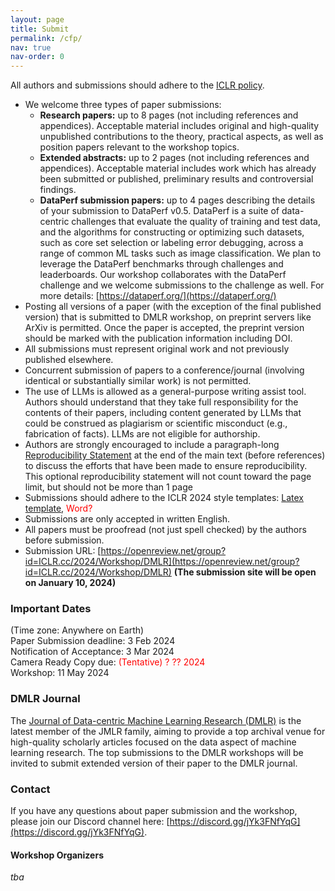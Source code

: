 ```yaml
---
layout: page
title: Submit
permalink: /cfp/
nav: true
nav-order: 0
---
```


All authors and submissions should adhere to the [ICLR policy](https://www.iclr.cc/Conferences/2024/AuthorGuide).

* We welcome three types of paper submissions:
  * **Research papers:** up to 8 pages (not including references and appendices). Acceptable material includes original and high-quality unpublished contributions to the theory, practical aspects, as well as position papers relevant to the workshop topics.
  * **Extended abstracts:** up to 2 pages (not including references and appendices). Acceptable material includes work which has already been submitted or published, preliminary results and controversial findings.
  *	**DataPerf submission papers:** up to 4 pages describing the details of your submission to DataPerf v0.5. DataPerf is a suite of data-centric challenges that evaluate the quality of training and test data, and the algorithms for constructing or optimizing such datasets, such as core set selection or labeling error debugging, across a range of common ML tasks such as image classification. We plan to leverage the DataPerf benchmarks through challenges and leaderboards. Our workshop collaborates with the DataPerf challenge and we welcome submissions to the challenge as well. For more details: [https://dataperf.org/](https://dataperf.org/) <br>
* Posting all versions of a paper (with the exception of the final published version) that is submitted to DMLR workshop, on preprint servers like ArXiv is permitted. Once the paper is accepted, the preprint version should be marked with the publication information including DOI.
* All submissions must represent original work and not previously published elsewhere.
* Concurrent submission of papers to a conference/journal (involving identical or substantially similar work) is not permitted.
* The use of LLMs is allowed as a general-purpose writing assist tool.  Authors should understand that they take full responsibility for the contents of their papers, including content generated by LLMs that could be construed as plagiarism or scientific misconduct (e.g., fabrication of facts).  LLMs are not eligible for authorship.
* Authors are strongly encouraged to include a paragraph-long [Reproducibility Statement](https://www.iclr.cc/Conferences/2024/AuthorGuide) at the end of the main text (before references) to discuss the efforts that have been made to ensure reproducibility. This optional reproducibility statement will not count toward the page limit, but should not be more than 1 page
* Submissions should adhere to the ICLR 2024 style templates: [Latex template](https://github.com/ICLR/Master-Template/raw/master/iclr2024.zip), <span style="color:red">Word?</span>
* Submissions are only accepted in written English.
*	All papers must be proofread (not just spell checked) by the authors before submission.
* Submission URL: [https://openreview.net/group?id=ICLR.cc/2024/Workshop/DMLR](https://openreview.net/group?id=ICLR.cc/2024/Workshop/DMLR)
**(The submission site will be open on January 10, 2024)**

### Important Dates

(Time zone: Anywhere on Earth) <br>
Paper Submission deadline: 3 Feb 2024 <br>
Notification of Acceptance: 3 Mar 2024 <br>
Camera Ready Copy due: <span style="color:red">(Tentative) ? ?? 2024 </span><br>
Workshop: 11 May 2024

### DMLR Journal
The [Journal of Data-centric Machine Learning Research (DMLR)](https://data.mlr.press/) is the latest member of the JMLR family, aiming to provide a top archival venue for high-quality scholarly articles focused on the data aspect of machine learning research. The top submissions to the DMLR workshops will be invited to submit extended version of their paper to the DMLR journal.

### Contact
If you have any questions about paper submission and the workshop, please join our Discord channel here: [https://discord.gg/jYk3FNfYqG](https://discord.gg/jYk3FNfYqG).

#### Workshop Organizers
*tba*



